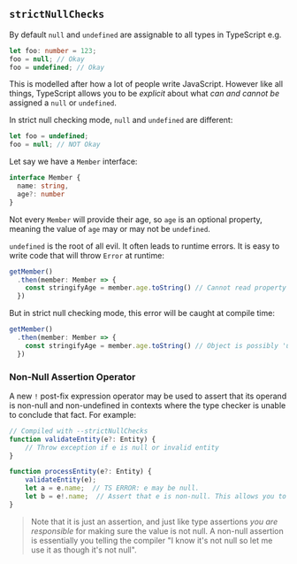 ## `strictNullChecks`
By default `null` and `undefined` are assignable to all types in TypeScript e.g.

```ts
let foo: number = 123;
foo = null; // Okay
foo = undefined; // Okay
```

This is modelled after how a lot of people write JavaScript. However like all things, TypeScript allows you to be *explicit* about what *can and cannot be* assigned a `null` or `undefined`.

In strict null checking mode, `null` and `undefined` are different:

```ts
let foo = undefined;
foo = null; // NOT Okay
``` 

Let say we have a `Member` interface:

```ts
interface Member {
  name: string,
  age?: number
}
```

Not every `Member` will provide their age, so `age` is an optional property, meaning the value of `age` may or may not be `undefined`.

`undefined` is the root of all evil. It often leads to runtime errors. It is easy to write code that will throw `Error` at runtime:

```ts
getMember()
  .then(member: Member => {
    const stringifyAge = member.age.toString() // Cannot read property 'toString' of undefined
  })
```

But in strict null checking mode, this error will be caught at compile time:

```ts
getMember()
  .then(member: Member => {
    const stringifyAge = member.age.toString() // Object is possibly 'undefined'
  })
```

### Non-Null Assertion Operator

A new `!` post-fix expression operator may be used to assert that its operand is non-null and non-undefined in contexts where the type checker is unable to conclude that fact. For example: 

```ts
// Compiled with --strictNullChecks
function validateEntity(e?: Entity) {
    // Throw exception if e is null or invalid entity
}

function processEntity(e?: Entity) {
    validateEntity(e);
    let a = e.name;  // TS ERROR: e may be null.
    let b = e!.name;  // Assert that e is non-null. This allows you to access name
}
```
> Note that it is just an assertion, and just like type assertions *you are responsible* for making sure the value is not null. A non-null assertion is essentially you telling the compiler "I know it's not null so let me use it as though it's not null".
